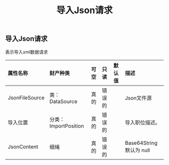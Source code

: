 ﻿---
title: 导入Json请求
second_title: Aspose.Cells Cloud Documen
type: docs
url: /zh/specification/model/importjsonrequest/
description: Aspose.Cells 云模型规范：ImportJsonRequest。轻松处理 Excel 和其他电子表格文档，具有打开、生成、编辑、拆分、合并、比较和转换等功能
kwords: Excel，Office，电子表格，云 REST API，ImportJsonRequest
weight: 50
---
## **导入Json请求**

表示导入xml数据请求

|属性名称|财产种类|可空|只读|默认值|描述|
|:- |:- |:- |:- |:- |:- |
|JsonFileSource|类：DataSource|真的|错误的|| Json文件源|
|导入位置|分类：ImportPosition|真的|错误的||导入职位描述。|
| JsonContent|细绳|真的|错误的|| Base64String 默认为 null|

